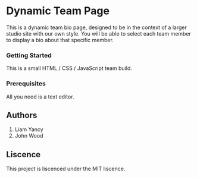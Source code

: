 # Dynamic Team Page

This is a dynamic team bio page, designed to be in the context of a larger studio site with our own style. You will be able to select each team member to display a bio about that specific member.

### Getting Started
This is a small HTML / CSS / JavaScript team build.

### Prerequisites
All you need is a text editor.

## Authors
1. Liam Yancy
2. John Wood

## Liscence
This project is liscenced under the MIT liscence.
